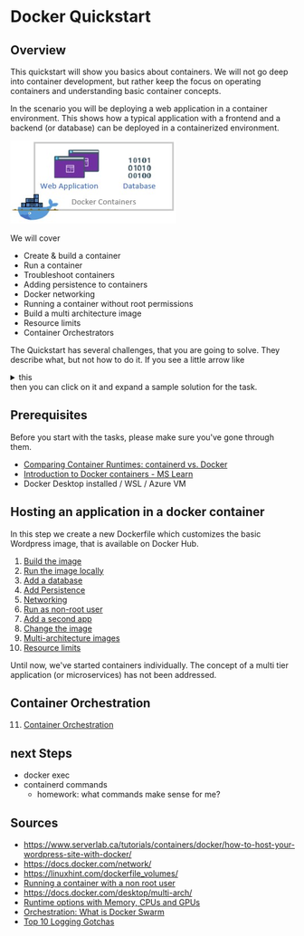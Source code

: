 # Docker Quickstart

## Overview
This quickstart will show you basics about containers. We will not go deep into container development, but rather keep the focus on operating containers and understanding basic container concepts.

In the scenario you will be deploying a web application in a container environment. This shows how a typical application with a frontend and a backend (or database) can be deployed in a containerized environment.

![Architecture - Docker Containers](/assets/Architecture-Containers.jpg)

We will cover

- Create & build a container
- Run a container
- Troubleshoot containers
- Adding persistence to containers
- Docker networking
- Running a container without root permissions
- Build a multi architecture image
- Resource limits
- Container Orchestrators

The Quickstart has several challenges, that you are going to solve. They describe what, but not how to do it. If you see a little arrow like <details><summary>this</summary>

>```sample solution```
</details> then you can click on it and expand a sample solution for the task.

## Prerequisites
Before you start with the tasks, please make sure you've gone through them.
- [Comparing Container Runtimes: containerd vs. Docker](https://earthly.dev/blog/containerd-vs-docker/)
- [Introduction to Docker containers - MS Learn](https://docs.microsoft.com/en-us/learn/modules/intro-to-docker-containers/ )
- Docker Desktop installed / WSL / Azure VM

## Hosting an application in a docker container
In this step we create a new Dockerfile which customizes the basic Wordpress image, that is available on Docker Hub.

1. [Build the image](Steps/1.%20Build%20the%20image.md)
2. [Run the image locally](Steps/2.%20Run%20the%20image%20locally.md)
3. [Add a database](Steps/3.%20Add%20a%20database.md)
4. [Add Persistence](Steps/4.%20Add%20persistence.md)
5. [Networking](Steps/5.%20Networking.md)
6. [Run as non-root user](Steps/6.%20Run%20as%20non-root%20user.md)
7. [Add a second app](Steps/7.%20Add%20a%20second%20app.md)
8. [Change the image](Steps/8.%20Change%20the%20image.md)
9. [Multi-architecture images](Steps/9.%20Multi-architecture%20images.md)
10. [Resource limits](Steps/10.%20Resource%20limits.md)

Until now, we've started containers individually. The concept of a multi tier application (or microservices) has not been addressed.

## Container Orchestration

11. [Container Orchestration](Steps/11.%20Container%20orchestration.md)

## next Steps

- docker exec
- containerd commands
    - homework: what commands make sense for me?

## Sources

- https://www.serverlab.ca/tutorials/containers/docker/how-to-host-your-wordpress-site-with-docker/
- https://docs.docker.com/network/
- https://linuxhint.com/dockerfile_volumes/
- [Running a container with a non root user](https://betterprogramming.pub/running-a-container-with-a-non-root-user-e35830d1f42a)
- https://docs.docker.com/desktop/multi-arch/
- [Runtime options with Memory, CPUs and GPUs](https://docs.docker.com/config/containers/resource_constraints/)
- [Orchestration: What is Docker Swarm](https://programatically.com/orchestration-what-is-docker-swarm/)
- [Top 10 Logging Gotchas](https://sematext.com/blog/top-10-docker-logging-gotchas/)